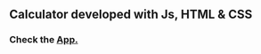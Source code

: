 ## Calculator developed with Js, HTML & CSS
### Check the [App.](https://vainilla-js-calculator.netlify.app/)